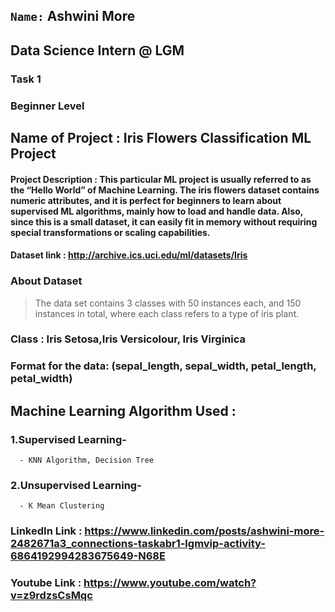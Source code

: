 ## `Name:` Ashwini More
## Data Science Intern @ LGM
### Task 1
### Beginner Level
## Name of Project : Iris Flowers Classification ML Project
#### Project Description : This particular ML project is usually referred to as the “Hello World” of Machine Learning. The iris flowers dataset contains numeric attributes, and     it is perfect for beginners to learn about supervised ML algorithms, mainly how to load and handle data. Also, since this is a small dataset, it can easily fit in memory without   requiring special transformations or scaling capabilities.
#### Dataset link : http://archive.ics.uci.edu/ml/datasets/Iris
### About Dataset
  > The data set contains 3 classes with 50 instances each, and 150 instances in total, where each class refers to a type of iris plant.

### Class : Iris Setosa,Iris Versicolour, Iris Virginica

### Format for the data: (sepal_length, sepal_width, petal_length, petal_width)

## Machine Learning Algorithm Used :
### 1.Supervised Learning-
      - KNN Algorithm, Decision Tree
### 2.Unsupervised Learning-
      - K Mean Clustering
      
### LinkedIn Link : https://www.linkedin.com/posts/ashwini-more-2482671a3_connections-taskabr1-lgmvip-activity-6864192994283675649-N68E
### Youtube Link : https://www.youtube.com/watch?v=z9rdzsCsMqc
